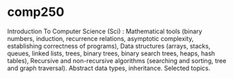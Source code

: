 # comp250
Introduction To Computer Science (Sci) : Mathematical tools (binary numbers, induction, recurrence relations, asymptotic complexity, establishing correctness of programs), Data structures (arrays, stacks, queues, linked lists, trees, binary trees, binary search trees, heaps, hash tables), Recursive and non-recursive algorithms (searching and sorting, tree and graph traversal). Abstract data types, inheritance. Selected topics.
